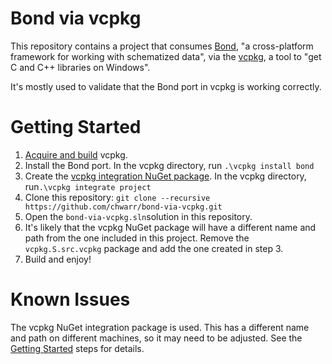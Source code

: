 # Bond via vcpkg

This repository contains a project that consumes [Bond][bond], "a
cross-platform framework for working with schematized data", via the
[vcpkg][vcpkg], a tool to "get C and C++ libraries on Windows".

It's mostly used to validate that the Bond port in vcpkg is working
correctly.

# Getting Started

1. [Acquire and build][vcpkg-build] vcpkg.
1. Install the Bond port. In the vcpkg directory, run `.\vcpkg install bond`
1. Create the [vcpkg integration NuGet package][vcpkg-integrate]. In the
   vcpkg directory, run`.\vcpkg integrate project`
1. Clone this repository: `git clone --recursive
   https://github.com/chwarr/bond-via-vcpkg.git`
1. Open the `bond-via-vcpkg.sln`solution in this repository.
1. It's likely that the vcpkg NuGet package will have a different name and
   path from the one included in this project. Remove the
   `vcpkg.S.src.vcpkg` package and add the one created in step 3.
1. Build and enjoy!

# Known Issues

The vcpkg NuGet integration package is used. This has a different name and
path on different machines, so it may need to be adjusted. See the
[Getting Started](#getting-started) steps for details.

[bond]: https://github.com/Microsoft/bond
[vcpkg]: https://github.com/Microsoft/vcpkg
[vcpkg-build]: https://github.com/Microsoft/vcpkg/blob/master/README.md#quick-start
[vcpkg-integrate]: https://github.com/Microsoft/vcpkg/blob/master/docs/users/integration.md#linking-nuget-file
